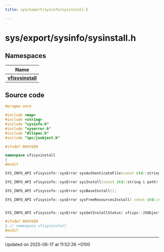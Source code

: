 ```yaml
---
title: sys/export/sysinfo/sysinstall.h

---
```


# sys/export/sysinfo/sysinstall.h



## Namespaces

| Name           |
| -------------- |
| **[vfisysinstall](namespacevfisysinstall.md)**  |




## Source code

```cpp
#pragma once

#include <map>
#include <string>
#include "sysinfo.h"
#include "syserror.h"
#include "dllspec.h"
#include "ipc/jsobject.h"

#ifndef DOXYGEN

namespace vfisysinstall 
{
#endif

SYS_INFO_API vfisysinfo::sysError sysAuthenticateFile(const std::string & path);

SYS_INFO_API vfisysinfo::sysError sysInstall(const std::string & path);

SYS_INFO_API vfisysinfo::sysError sysBaseInstall();

SYS_INFO_API vfisysinfo::sysError sysFreeResourcesInstall( const std::string & value );


SYS_INFO_API vfisysinfo::sysError sysGetInstallStatus( vfiipc::JSObject & json );

#ifndef DOXYGEN
} // namespace vfisysinstall
#endif
```


-------------------------------

Updated on 2025-06-17 at 11:52:26 +0100
